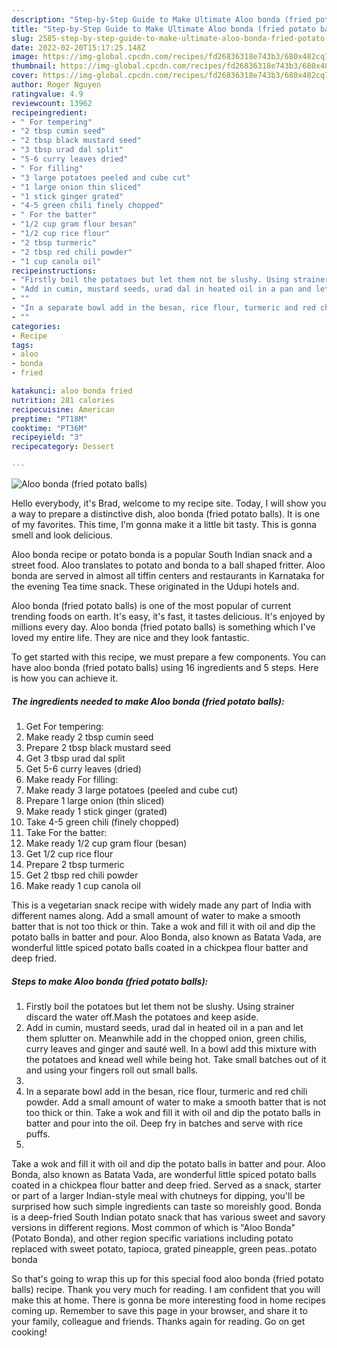 ```yaml
---
description: "Step-by-Step Guide to Make Ultimate Aloo bonda (fried potato balls)"
title: "Step-by-Step Guide to Make Ultimate Aloo bonda (fried potato balls)"
slug: 2585-step-by-step-guide-to-make-ultimate-aloo-bonda-fried-potato-balls
date: 2022-02-20T15:17:25.148Z
image: https://img-global.cpcdn.com/recipes/fd26836318e743b3/680x482cq70/aloo-bonda-fried-potato-balls-recipe-main-photo.jpg
thumbnail: https://img-global.cpcdn.com/recipes/fd26836318e743b3/680x482cq70/aloo-bonda-fried-potato-balls-recipe-main-photo.jpg
cover: https://img-global.cpcdn.com/recipes/fd26836318e743b3/680x482cq70/aloo-bonda-fried-potato-balls-recipe-main-photo.jpg
author: Roger Nguyen
ratingvalue: 4.9
reviewcount: 13962
recipeingredient:
- " For tempering"
- "2 tbsp cumin seed"
- "2 tbsp black mustard seed"
- "3 tbsp urad dal split"
- "5-6 curry leaves dried"
- " For filling"
- "3 large potatoes peeled and cube cut"
- "1 large onion thin sliced"
- "1 stick ginger grated"
- "4-5 green chili finely chopped"
- " For the batter"
- "1/2 cup gram flour besan"
- "1/2 cup rice flour"
- "2 tbsp turmeric"
- "2 tbsp red chili powder"
- "1 cup canola oil"
recipeinstructions:
- "Firstly boil the potatoes but let them not be slushy. Using strainer discard the water off.Mash the potatoes and keep aside."
- "Add in cumin, mustard seeds, urad dal in heated oil in a pan and let them splutter on. Meanwhile add in the chopped onion, green chilis, curry leaves and ginger and sauté well. In a bowl add this mixture with the potatoes and knead well while being hot. Take small batches out of it and using your fingers roll out small balls."
- ""
- "In a separate bowl add in the besan, rice flour, turmeric and red chili powder. Add a small amount of water to make a smooth batter that is not too thick or thin. Take a wok and fill it with oil and dip the potato balls in batter and pour into the oil. Deep fry in batches and serve with rice puffs."
- ""
categories:
- Recipe
tags:
- aloo
- bonda
- fried

katakunci: aloo bonda fried 
nutrition: 281 calories
recipecuisine: American
preptime: "PT18M"
cooktime: "PT36M"
recipeyield: "3"
recipecategory: Dessert

---
```



![Aloo bonda (fried potato balls)](https://img-global.cpcdn.com/recipes/fd26836318e743b3/680x482cq70/aloo-bonda-fried-potato-balls-recipe-main-photo.jpg)

Hello everybody, it's Brad, welcome to my recipe site. Today, I will show you a way to prepare a distinctive dish, aloo bonda (fried potato balls). It is one of my favorites. This time, I'm gonna make it a little bit tasty. This is gonna smell and look delicious.

Aloo bonda recipe or potato bonda is a popular South Indian snack and a street food. Aloo translates to potato and bonda to a ball shaped fritter. Aloo bonda are served in almost all tiffin centers and restaurants in Karnataka for the evening Tea time snack. These originated in the Udupi hotels and.

Aloo bonda (fried potato balls) is one of the most popular of current trending foods on earth. It's easy, it's fast, it tastes delicious. It's enjoyed by millions every day. Aloo bonda (fried potato balls) is something which I've loved my entire life. They are nice and they look fantastic.


To get started with this recipe, we must prepare a few components. You can have aloo bonda (fried potato balls) using 16 ingredients and 5 steps. Here is how you can achieve it.

<!--inarticleads1-->

##### The ingredients needed to make Aloo bonda (fried potato balls):

1. Get  For tempering:
1. Make ready 2 tbsp cumin seed
1. Prepare 2 tbsp black mustard seed
1. Get 3 tbsp urad dal split
1. Get 5-6 curry leaves (dried)
1. Make ready  For filling:
1. Make ready 3 large potatoes (peeled and cube cut)
1. Prepare 1 large onion (thin sliced)
1. Make ready 1 stick ginger (grated)
1. Take 4-5 green chili (finely chopped)
1. Take  For the batter:
1. Make ready 1/2 cup gram flour (besan)
1. Get 1/2 cup rice flour
1. Prepare 2 tbsp turmeric
1. Get 2 tbsp red chili powder
1. Make ready 1 cup canola oil


This is a vegetarian snack recipe with widely made any part of India with different names along. Add a small amount of water to make a smooth batter that is not too thick or thin. Take a wok and fill it with oil and dip the potato balls in batter and pour. Aloo Bonda, also known as Batata Vada, are wonderful little spiced potato balls coated in a chickpea flour batter and deep fried. 

<!--inarticleads2-->

##### Steps to make Aloo bonda (fried potato balls):

1. Firstly boil the potatoes but let them not be slushy. Using strainer discard the water off.Mash the potatoes and keep aside.
1. Add in cumin, mustard seeds, urad dal in heated oil in a pan and let them splutter on. Meanwhile add in the chopped onion, green chilis, curry leaves and ginger and sauté well. In a bowl add this mixture with the potatoes and knead well while being hot. Take small batches out of it and using your fingers roll out small balls.
1. 
1. In a separate bowl add in the besan, rice flour, turmeric and red chili powder. Add a small amount of water to make a smooth batter that is not too thick or thin. Take a wok and fill it with oil and dip the potato balls in batter and pour into the oil. Deep fry in batches and serve with rice puffs.
1. 


Take a wok and fill it with oil and dip the potato balls in batter and pour. Aloo Bonda, also known as Batata Vada, are wonderful little spiced potato balls coated in a chickpea flour batter and deep fried. Served as a snack, starter or part of a larger Indian-style meal with chutneys for dipping, you&#39;ll be surprised how such simple ingredients can taste so moreishly good. Bonda is a deep-fried South Indian potato snack that has various sweet and savory versions in different regions. Most common of which is "Aloo Bonda" (Potato Bonda), and other region specific variations including potato replaced with sweet potato, tapioca, grated pineapple, green peas..potato bonda 

So that's going to wrap this up for this special food aloo bonda (fried potato balls) recipe. Thank you very much for reading. I am confident that you will make this at home. There is gonna be more interesting food in home recipes coming up. Remember to save this page in your browser, and share it to your family, colleague and friends. Thanks again for reading. Go on get cooking!
